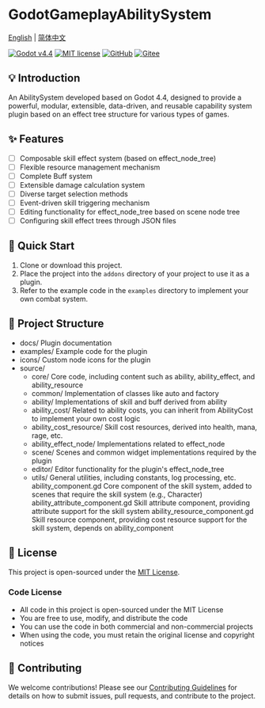 # GodotGameplayAbilitySystem

[English](README.md) | [简体中文](README.zh-CN.md)

[![Godot v4.4](https://img.shields.io/badge/Godot-v4.4-%23478cbf)](https://godotengine.org/)
[![MIT license](https://img.shields.io/badge/license-MIT-brightgreen.svg)](LICENSE)
[![GitHub](https://img.shields.io/badge/GitHub-Repository-black?logo=github)](https://github.com/Liweimin0512/GodotGameplayAbilitySystem)
[![Gitee](https://img.shields.io/badge/Gitee-Repository-red?logo=gitee)](https://gitee.com/Giab/GodotGameplayAbilitySystem)

## 💡 Introduction

An AbilitySystem developed based on Godot 4.4, designed to provide a powerful, modular, extensible, data-driven, and reusable capability system plugin based on an effect tree structure for various types of games.

## ✨ Features

- [ ] Composable skill effect system (based on effect_node_tree)
- [ ] Flexible resource management mechanism
- [ ] Complete Buff system
- [ ] Extensible damage calculation system
- [ ] Diverse target selection methods
- [ ] Event-driven skill triggering mechanism
- [ ] Editing functionality for effect_node_tree based on scene node tree
- [ ] Configuring skill effect trees through JSON files

## 🚀 Quick Start

1. Clone or download this project.
2. Place the project into the `addons` directory of your project to use it as a plugin.
3. Refer to the example code in the `examples` directory to implement your own combat system.

## 📁 Project Structure

- docs/                                 Plugin documentation
- examples/                             Example code for the plugin
- icons/                                Custom node icons for the plugin
- source/
  - core/                             Core code, including content such as ability, ability_effect, and ability_resource
  - common/                           Implementation of classes like auto and factory
  - ability/                          Implementations of skill and buff derived from ability
  - ability_cost/                     Related to ability costs, you can inherit from AbilityCost to implement your own cost logic
  - ability_cost_resource/            Skill cost resources, derived into health, mana, rage, etc.
  - ability_effect_node/              Implementations related to effect_node
  - scene/                            Scenes and common widget implementations required by the plugin
  - editor/                           Editor functionality for the plugin's effect_node_tree
  - utils/                            General utilities, including constants, log processing, etc.
  ability_component.gd                Core component of the skill system, added to scenes that require the skill system (e.g., Character)
  ability_attribute_component.gd      Skill attribute component, providing attribute support for the skill system
  ability_resource_component.gd       Skill resource component, providing cost resource support for the skill system, depends on ability_component


## 📄 License

This project is open-sourced under the [MIT License](LICENSE).

### Code License

- All code in this project is open-sourced under the MIT License
- You are free to use, modify, and distribute the code
- You can use the code in both commercial and non-commercial projects
- When using the code, you must retain the original license and copyright notices

## 🤝 Contributing

We welcome contributions! Please see our [Contributing Guidelines](docs/CONTRIBUTING.en.md) for details on how to submit issues, pull requests, and contribute to the project.
